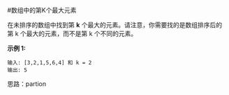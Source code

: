 #数组中的第K个最大元素

在未排序的数组中找到第 **k** 个最大的元素。请注意，你需要找的是数组排序后的第 k 个最大的元素，而不是第 k 个不同的元素。



**示例 1:**

```
输入: [3,2,1,5,6,4] 和 k = 2
输出: 5
```



思路：partion

